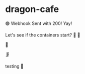 # dragon-cafe

🟢 Webhook Sent with 200! Yay!

Let's see if the containers start? 🚢
🥌

🦛

🗜️

testing 🧪
